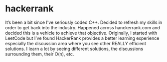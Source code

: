 # hackerrank

It’s been a bit since I've seriously coded C++.  Decided to refresh my skills in order to get back into the industry.  Happened across hanckerrank.com and decided this is a vehicle to achieve that objective.  Originally, I started with LeetCode but I’ve found HackerRank provides a better learning experience especially the discussion area where you see other REALLY efficient solutions.  I learn a lot by seeing different solutions, the discussions surrounding them, their O(n), etc.
